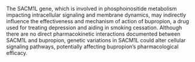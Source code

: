 The SACM1L gene, which is involved in phosphoinositide metabolism impacting intracellular signaling and membrane dynamics, may indirectly influence the effectiveness and mechanism of action of bupropion, a drug used for treating depression and aiding in smoking cessation. Although there are no direct pharmacokinetic interactions documented between SACM1L and bupropion, genetic variations in SACM1L could alter cellular signaling pathways, potentially affecting bupropion’s pharmacological efficacy.